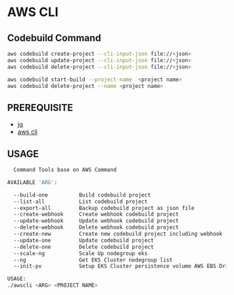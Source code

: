 # AWS CLI

## Codebuild Command
```bash
aws codebuild create-project --cli-input-json file://<json>
aws codebuild update-project --cli-input-json file://<json>
aws codebuild delete-project --cli-input-json file://<json>

aws codebuild start-build --project-name  <project name>
aws codebuild delete-project --name <project name>
```

## PREREQUISITE
- [jq](https://stedolan.github.io/jq/)
- [aws cli](https://docs.aws.amazon.com/cli/latest/userguide/getting-started-install.html)

## USAGE
```bash
  Command Tools base on AWS Command

AVAILABLE 'ARG':

  --build-one          Build codebuild project
  --list-all           List codebuild project
  --export-all         Backup codebuild project as json file
  --create-webhook     Create webhook codebuild project
  --update-webhook     Update webhook codebuild project
  --delete-webhook     Delete webhook codebuild project   
  --create-new         Create new codebuild project including webhook 
  --update-one         Update codebuild project   
  --delete-one         Delete codebuild project   
  --scale-ng           Scale Up nodegroup eks 
  --ng                 Get EKS Cluster nodegroup list
  --init-pv            Setup EKS Cluster persistence volume AWS EBS Driver  

USAGE:
./awscli <ARG> <PROJECT NAME>

```